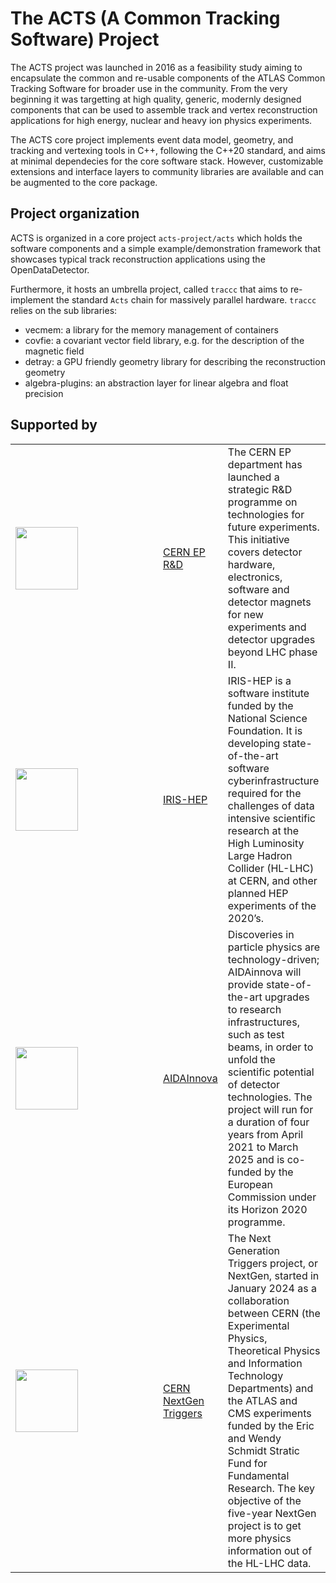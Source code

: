 # The ACTS (A Common Tracking Software) Project

The ACTS project was launched in 2016 as a feasibility study aiming to encapsulate the common and re-usable components of the ATLAS Common Tracking Software for broader use in the community. From the very beginning it was targetting at high quality, generic, modernly designed components that can be used to assemble track and vertex reconstruction applications for high energy, nuclear and heavy ion physics experiments.

The ACTS core project implements event data model, geometry, and tracking and vertexing tools in C++, following the C++20 standard, and aims at minimal dependecies for the core software stack. However, customizable extensions and interface layers to community libraries are available and can be augmented to the core package.

## Project organization

ACTS is organized in a core project `acts-project/acts` which holds the software components and a simple example/demonstration framework that showcases typical track reconstruction applications using the OpenDataDetector.

Furthermore, it hosts an umbrella project, called `traccc` that aims to re-implement the standard `Acts` chain for massively parallel hardware. `traccc` relies on the sub libraries:
 - vecmem: a library for the memory management of containers
 - covfie: a covariant vector field library, e.g. for the description of the magnetic field
 - detray: a GPU friendly geometry library for describing the reconstruction geometry
 - algebra-plugins: an abstraction layer for linear algebra and float precision

## Supported by

<table border=0>
 <tr>
 <td width=220><img src="https://github.com/user-attachments/assets/07a45daa-fbe7-4f3e-ab22-04f0e573279a" height="100"></td>
 <td><a href="https://ep-dep.web.cern.ch/node/7537">CERN EP R&D</a></td>
  <td>The CERN EP department has launched a strategic R&D programme on technologies for future experiments. This initiative covers detector hardware, electronics, software and detector magnets for new experiments and detector upgrades beyond LHC phase II.</td>
</tr>
<tr>
 <td width=220><img src="https://github.com/user-attachments/assets/e489d4d3-3772-411c-a34b-86cf121bd542" height="100"></td>
 <td><a href="https://iris-hep.org">IRIS-HEP</a></td>
 <td>IRIS-HEP is a software institute funded by the National Science Foundation. It is developing state-of-the-art software cyberinfrastructure required for the challenges of data intensive scientific research at the High Luminosity Large Hadron Collider (HL-LHC) at CERN, and other planned HEP experiments of the 2020’s.</td>
</tr>
<tr>
 <td width=220><img src="https://github.com/user-attachments/assets/a8ac4283-7cee-4622-b281-fa01dfd1619a" height="100"></td>
 <td><a href="https://aidainnova.web.cern.ch">AIDAInnova</a></td>
 <td>Discoveries in particle physics are technology-driven; AIDAinnova will provide state-of-the-art upgrades to research infrastructures, such as test beams, in order to unfold the scientific potential of detector technologies. The project will run for a duration of four years from April 2021 to March 2025 and is co-funded by the European Commission under its Horizon 2020 programme.</td>
</tr>
 <tr>
  <td width=22-><img src="https://github.com/user-attachments/assets/6da60999-a7e9-4837-b53a-970c38d517a5" height="100"></td>
  <td><a href="https://nextgentriggers.web.cern.ch">CERN NextGen Triggers</a></td>
  <td>The Next Generation Triggers project, or NextGen, started in January 2024 as a collaboration between CERN (the Experimental Physics, Theoretical Physics and Information Technology Departments) and the ATLAS and CMS experiments funded by the Eric and Wendy Schmidt Stratic Fund for Fundamental Research. The key objective of the five-year NextGen project is to get more physics information out of the HL-LHC data.</td>
 </tr>
</table>
